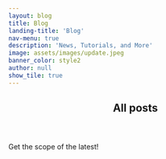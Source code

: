 ```yaml
---
layout: blog
title: Blog
landing-title: 'Blog'
nav-menu: true
description: 'News, Tutorials, and More'
image: assets/images/update.jpeg
banner_color: style2
author: null
show_tile: true
---
```


<section id="intro">
	<div class="inner">
		<header class="major">
			<h2>All posts</h2>
		</header>
		<p>Get the scope of the latest!</p>
	</div>
</section>
